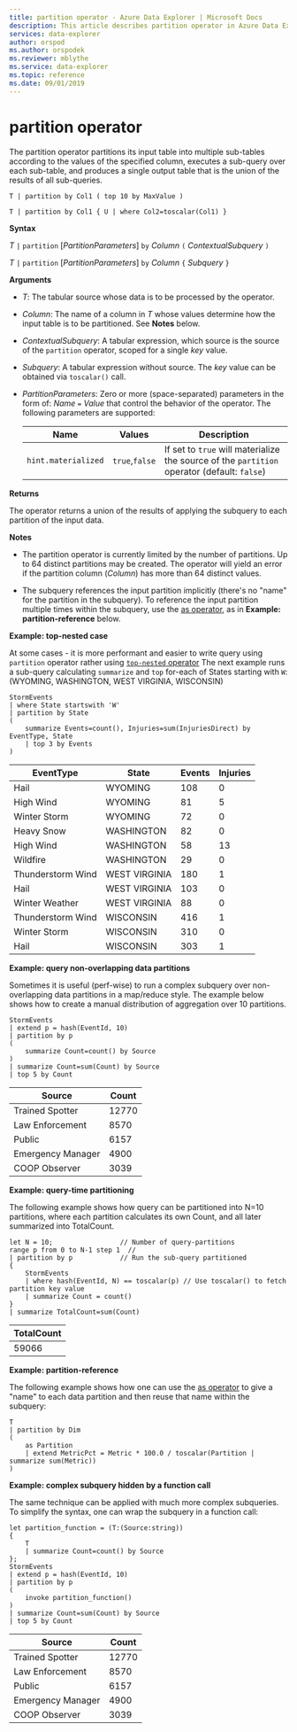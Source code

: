 ```yaml
---
title: partition operator - Azure Data Explorer | Microsoft Docs
description: This article describes partition operator in Azure Data Explorer.
services: data-explorer
author: orspod
ms.author: orspodek
ms.reviewer: mblythe
ms.service: data-explorer
ms.topic: reference
ms.date: 09/01/2019
---
```

# partition operator

The partition operator partitions its input table into multiple sub-tables
according to the values of the specified column, executes a sub-query over each
sub-table, and produces a single output table that is the union of the results
of all sub-queries. 

```kusto
T | partition by Col1 ( top 10 by MaxValue )

T | partition by Col1 { U | where Col2=toscalar(Col1) }
```

**Syntax**

*T* `|` `partition` [*PartitionParameters*] `by` *Column* `(` *ContextualSubquery* `)`

*T* `|` `partition` [*PartitionParameters*] `by` *Column* `{` *Subquery* `}`

**Arguments**

* *T*: The tabular source whose data is to be processed by the operator.

* *Column*: The name of a column in *T* whose values determine how the input table
  is to be partitioned. See **Notes** below.

* *ContextualSubquery*: A tabular expression, which source is the source of the `partition` operator, scoped for a single *key* value.

* *Subquery*: A tabular expression without source. The *key* value can be obtained via `toscalar()` call.

* *PartitionParameters*: Zero or more (space-separated) parameters in the form of:
  *Name* `=` *Value* that control the behavior
  of the operator. The following parameters are supported:

  |Name               |Values         |Description|
  |-------------------|---------------|-----------|
  |`hint.materialized`|`true`,`false` |If set to `true` will materialize the source of the `partition` operator (default: `false`)|

**Returns**

The operator returns a union of the results of applying the subquery to each
partition of the input data.

**Notes**

* The partition operator is currently limited by the number of partitions.
  Up to 64 distinct partitions may be created.
  The operator will yield an error if the partition column (*Column*) has more
  than 64 distinct values.

* The subquery references the input partition implicitly (there's no "name" for
  the partition in the subquery). To reference the input partition multiple times
  within the subquery, use the [as operator](asoperator.md), as in
  **Example: partition-reference** below.

**Example: top-nested case**

At some cases - it is more performant and easier to write query using `partition` operator rather using [`top-nested` operator](topnestedoperator.md)
The next example runs a sub-query calculating `summarize` and `top` for-each of States starting with `W`: (WYOMING, WASHINGTON, WEST VIRGINIA, WISCONSIN)

```kusto
StormEvents
| where State startswith 'W'
| partition by State 
(
    summarize Events=count(), Injuries=sum(InjuriesDirect) by EventType, State
    | top 3 by Events 
) 

```
|EventType|State|Events|Injuries|
|---|---|---|---|
|Hail|WYOMING|108|0|
|High Wind|WYOMING|81|5|
|Winter Storm|WYOMING|72|0|
|Heavy Snow|WASHINGTON|82|0|
|High Wind|WASHINGTON|58|13|
|Wildfire|WASHINGTON|29|0|
|Thunderstorm Wind|WEST VIRGINIA|180|1|
|Hail|WEST VIRGINIA|103|0|
|Winter Weather|WEST VIRGINIA|88|0|
|Thunderstorm Wind|WISCONSIN|416|1|
|Winter Storm|WISCONSIN|310|0|
|Hail|WISCONSIN|303|1|

**Example: query non-overlapping data partitions**

Sometimes it is useful (perf-wise) to run a complex subquery over non-overlapping
data partitions in a map/reduce style. The example below shows how to create a
manual distribution of aggregation over 10 partitions.

```kusto
StormEvents
| extend p = hash(EventId, 10)
| partition by p
(
    summarize Count=count() by Source 
)
| summarize Count=sum(Count) by Source
| top 5 by Count
```

|Source|Count|
|---|---|
|Trained Spotter|12770|
|Law Enforcement|8570|
|Public|6157|
|Emergency Manager|4900|
|COOP Observer|3039|

**Example: query-time partitioning**

The following example shows how query can be partitioned into N=10 partitions,
where each partition calculates its own Count, and all later summarized into TotalCount.

```kusto
let N = 10;                 // Number of query-partitions
range p from 0 to N-1 step 1  // 
| partition by p            // Run the sub-query partitioned 
{
    StormEvents 
    | where hash(EventId, N) == toscalar(p) // Use toscalar() to fetch partition key value
    | summarize Count = count()
}
| summarize TotalCount=sum(Count) 
```

|TotalCount|
|---|
|59066|


**Example: partition-reference**

The following example shows how one can use the [as operator](asoperator.md) to
give a "name" to each data partition and then reuse that name within the subquery:

```kusto
T
| partition by Dim
(
    as Partition
    | extend MetricPct = Metric * 100.0 / toscalar(Partition | summarize sum(Metric))
)
```

**Example: complex subquery hidden by a function call**

The same technique can be applied with much more complex subqueries. To simplify
the syntax, one can wrap the subquery in a function call:

```kusto
let partition_function = (T:(Source:string)) 
{
    T
    | summarize Count=count() by Source
};
StormEvents
| extend p = hash(EventId, 10)
| partition by p
(
    invoke partition_function()
)
| summarize Count=sum(Count) by Source
| top 5 by Count
```

|Source|Count|
|---|---|
|Trained Spotter|12770|
|Law Enforcement|8570|
|Public|6157|
|Emergency Manager|4900|
|COOP Observer|3039|
